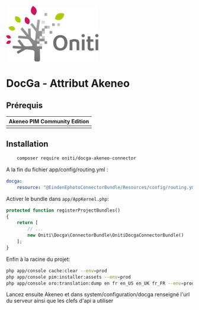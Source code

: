 ![DocGa - Attribut Akeneo](Oniti/Docga/ConnectorBundle/Resources/public/images/logo.png)
# DocGa -  Attribut Akeneo

## Prérequis

| Akeneo PIM Community Edition |
|:----------------------------:|
    | v1.7.*                   |

## Installation
```bash
    composer require oniti/docga-akeneo-connector
```

A la fin du fichier app/config/routing.yml :
```yaml
docga:
    resource: "@EindenEphotoConnectorBundle/Resources/config/routing.yml"
```

Activer le bundle dans `app/AppKernel.php`:
```php
protected function registerProjectBundles()
{
    return [
        // ...
        new Oniti\Docga\ConnectorBundle\OnitiDocgaConnectorBundle()
    ];
}

```

Enfin à la racine du projet:
```bash
php app/console cache:clear --env=prod
php app/console pim:installer:assets --env=prod
php app/console oro:translation:dump en fr en_US en_UK fr_FR --env=prod
```
Lancez ensuite Akeneo et dans system/configuration/docga renseigné l'url du serveur ainsi que les clefs d'api a utiliser

